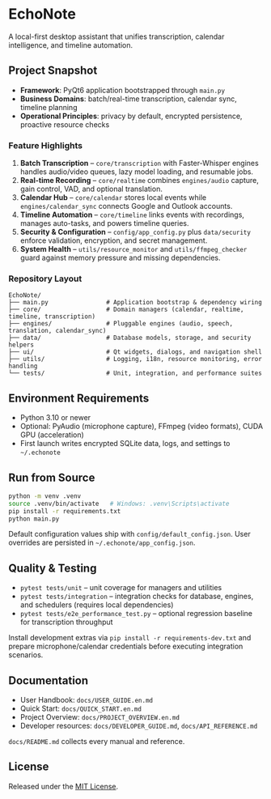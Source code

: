 # EchoNote

A local-first desktop assistant that unifies transcription, calendar intelligence, and timeline automation.

## Project Snapshot
- **Framework**: PyQt6 application bootstrapped through `main.py`
- **Business Domains**: batch/real-time transcription, calendar sync, timeline planning
- **Operational Principles**: privacy by default, encrypted persistence, proactive resource checks

### Feature Highlights
1. **Batch Transcription** – `core/transcription` with Faster-Whisper engines handles audio/video queues, lazy model loading, and resumable jobs.
2. **Real-time Recording** – `core/realtime` combines `engines/audio` capture, gain control, VAD, and optional translation.
3. **Calendar Hub** – `core/calendar` stores local events while `engines/calendar_sync` connects Google and Outlook accounts.
4. **Timeline Automation** – `core/timeline` links events with recordings, manages auto-tasks, and powers timeline queries.
5. **Security & Configuration** – `config/app_config.py` plus `data/security` enforce validation, encryption, and secret management.
6. **System Health** – `utils/resource_monitor` and `utils/ffmpeg_checker` guard against memory pressure and missing dependencies.

### Repository Layout
```
EchoNote/
├── main.py                # Application bootstrap & dependency wiring
├── core/                  # Domain managers (calendar, realtime, timeline, transcription)
├── engines/               # Pluggable engines (audio, speech, translation, calendar_sync)
├── data/                  # Database models, storage, and security helpers
├── ui/                    # Qt widgets, dialogs, and navigation shell
├── utils/                 # Logging, i18n, resource monitoring, error handling
└── tests/                 # Unit, integration, and performance suites
```

## Environment Requirements
- Python 3.10 or newer
- Optional: PyAudio (microphone capture), FFmpeg (video formats), CUDA GPU (acceleration)
- First launch writes encrypted SQLite data, logs, and settings to `~/.echonote`

## Run from Source
```bash
python -m venv .venv
source .venv/bin/activate   # Windows: .venv\Scripts\activate
pip install -r requirements.txt
python main.py
```

Default configuration values ship with `config/default_config.json`. User overrides are persisted in `~/.echonote/app_config.json`.

## Quality & Testing
- `pytest tests/unit` – unit coverage for managers and utilities
- `pytest tests/integration` – integration checks for database, engines, and schedulers (requires local dependencies)
- `pytest tests/e2e_performance_test.py` – optional regression baseline for transcription throughput

Install development extras via `pip install -r requirements-dev.txt` and prepare microphone/calendar credentials before executing integration scenarios.

## Documentation
- User Handbook: `docs/USER_GUIDE.en.md`
- Quick Start: `docs/QUICK_START.en.md`
- Project Overview: `docs/PROJECT_OVERVIEW.en.md`
- Developer resources: `docs/DEVELOPER_GUIDE.md`, `docs/API_REFERENCE.md`

`docs/README.md` collects every manual and reference.

## License
Released under the [MIT License](LICENSE).
